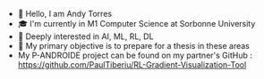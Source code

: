 - 👋 Hello, I am Andy Torres
- 🎓 I'm currently in M1 Computer Science at Sorbonne University
- 👀 Deeply interested in AI, ML, RL, DL
- 🥼 My primary objective is to prepare for a thesis in these areas
- My P-ANDROIDE project can be found on my partner's GitHub : https://github.com/PaulTiberiu/RL-Gradient-Visualization-Tool



<!--
**kaiserLemon/kaiserLemon** is a ✨ _special_ ✨ repository because its `README.md` (this file) appears on your GitHub profile.

Here are some ideas to get you started:

- 🔭 I’m currently working on ...
- 🌱 I’m currently learning ...
- 👯 I’m looking to collaborate on ...
- 🤔 I’m looking for help with ...
- 💬 Ask me about ...
- 📫 How to reach me: ...
- 😄 Pronouns: ...
- ⚡ Fun fact: ...
-->
